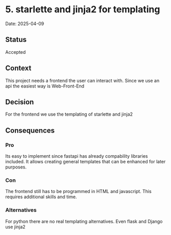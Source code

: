 # 5. starlette and jinja2 for templating

Date: 2025-04-09

## Status

Accepted

## Context

This project needs a frontend the user can interact with. Since we use an api the easiest way is Web-Front-End

## Decision

For the frontend we use the templating of starlette and jinja2

## Consequences

### Pro
Its easy to implement since fastapi has already compability libraries included. It allows creating general templates that can be enhanced for later purposes.

### Con
The frontend still has to be programmed in HTML and javascript. This requires additional skills and time.

### Alternatives
For python there are no real templating alternatives. Even flask and Django use jinja2